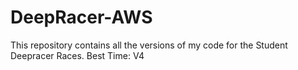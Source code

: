 # DeepRacer-AWS
This repository contains all the versions of my code for the Student Deepracer Races. 
Best Time: V4
